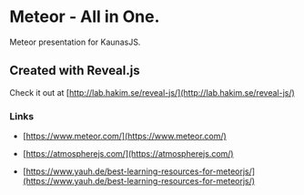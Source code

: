 # Meteor - All in One.
Meteor presentation for KaunasJS.

## Created with Reveal.js
Check it out at [http://lab.hakim.se/reveal-js/](http://lab.hakim.se/reveal-js/)

### Links
- [https://www.meteor.com/](https://www.meteor.com/)
- [https://atmospherejs.com/](https://atmospherejs.com/)

- [https://www.yauh.de/best-learning-resources-for-meteorjs/](https://www.yauh.de/best-learning-resources-for-meteorjs/)